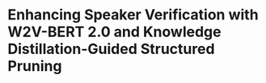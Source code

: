 # Enhancing Speaker Verification with W2V-BERT 2.0 and Knowledge Distillation-Guided Structured Pruning

